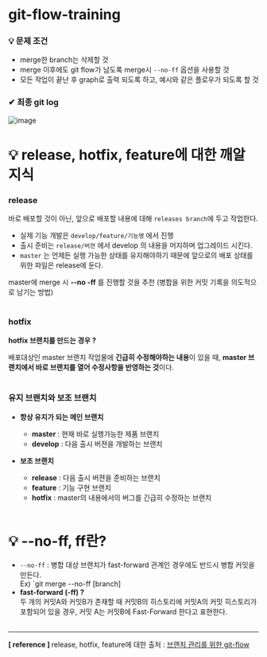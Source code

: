 # git-flow-training

### 💡  문제 조건

- merge한 branch는 삭제할 것
- merge 이후에도 git flow가 남도록 merge시 `--no-ff` 옵션을 사용할 것
- 모든 작업이 끝난 후 graph로 출력 되도록 하고, 예시와 같은 플로우가 되도록 할 것

### ✔ 최종 git log

![image](https://user-images.githubusercontent.com/96973332/186093212-b5951ca1-4b3c-4632-ae31-341001b6921f.png)

# 💡  release, hotfix, feature에 대한 깨알 지식

### release

바로 배포할 것이 아닌,  앞으로 배포할 내용에 대해 `releases branch`에 두고 작업한다.

- 실제 기능 개발은 `develop/feature/기능명` 에서 진행
- 출시 준비는 `release/버젼` 에서 develop 의 내용을 머지하며 업그레이드 시킨다.
- `master` 는 언제든 실행 가능한 상태를 유지해야하기 때문에 앞으로의 배포 상태를 위한 파일은 release에 둔다.

master에 merge 시 **--no -ff** 를 진행할 것을 추천 (병합을 위한 커밋 기록을 의도적으로 남기는 방법)
 <br> <br>
### hotfix

<b> hotfix 브랜치를 만드는 경우 ? </b>

배포대상인 master 브랜치 작업물에 **긴급히 수정해야하는 내용**이 있을 때, 
**master 브랜치에서 바로 브랜치를 열어 수정사항을 반영하는 것**이다.
 <br> <br>
### 유지 브랜치와 보조 브랜치

- **항상 유지가 되는 메인 브랜치**
    - **master** : 현재 바로 실행가능한 제품 브랜치
    - **develop** : 다음 출시 버젼을 개발하는 브랜치
- **보조 브랜치**
    - **release** : 다음 출시 버젼을 준비하는 브랜치
    - **feature** : 기능 구현 브랜치
    - **hotfix** : master의 내용에서의 버그를 긴급히 수정하는 브랜치
    
     <br> 
# 💡  --no-ff, ff란?
- `--no-ff` : 병합 대상 브랜치가 fast-forward 관계인 경우에도 반드시 병합 커밋을 만든다. <br>
Ex) `git merge --no-ff [branch]
- <b> fast-forward (-ff) ? </b> <br>
   두 개의 커밋A와 커밋B가 존재할 때 커밋B의 히스토리에 커밋A의 커밋 히스토리가 포함되어 있을 경우, 커밋 A는 커밋B에 Fast-Forward 한다고 표현한다.
    <br> <br>
---

<b> [ reference ] </b> 
release, hotfix, feature에 대한 출처 : 
[브랜치 관리를 위한 git-flow](https://velog.io/@skawnkk/%EB%B8%8C%EB%9E%9C%EC%B9%98-%EA%B4%80%EB%A6%AC%EB%A5%BC-%EC%9C%84%ED%95%9C-git-flow)
